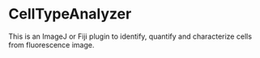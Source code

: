 # CellTypeAnalyzer
This is an ImageJ or Fiji plugin to identify, quantify and characterize cells from fluorescence image.
